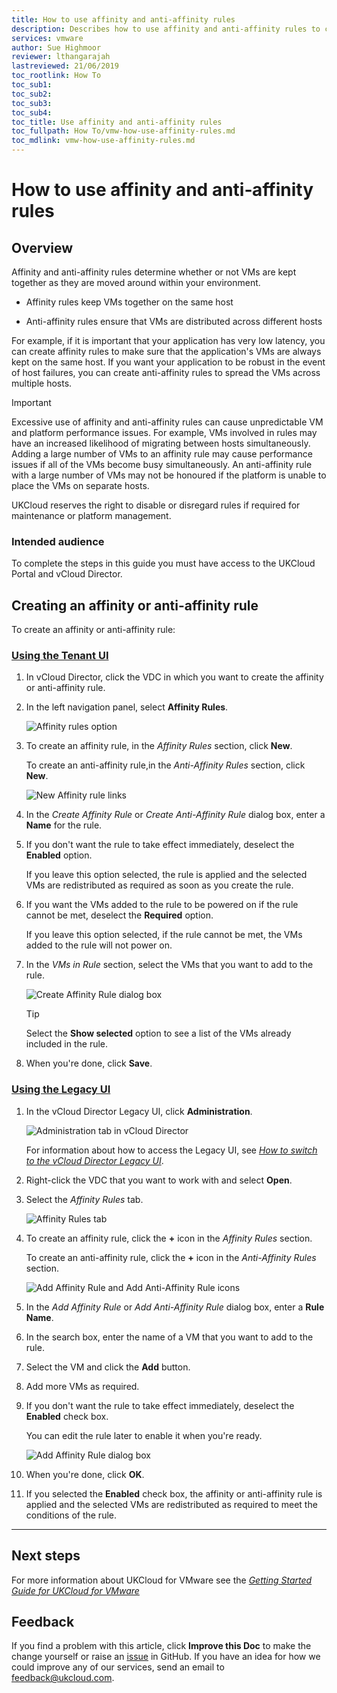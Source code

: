 ```yaml
---
title: How to use affinity and anti-affinity rules
description: Describes how to use affinity and anti-affinity rules to control the movement of VMs around the UKCloud platform
services: vmware
author: Sue Highmoor
reviewer: lthangarajah
lastreviewed: 21/06/2019
toc_rootlink: How To
toc_sub1: 
toc_sub2:
toc_sub3:
toc_sub4:
toc_title: Use affinity and anti-affinity rules
toc_fullpath: How To/vmw-how-use-affinity-rules.md
toc_mdlink: vmw-how-use-affinity-rules.md
---
```


# How to use affinity and anti‑affinity rules

## Overview

Affinity and anti-affinity rules determine whether or not VMs are kept together as they are moved around within your environment.

- Affinity rules keep VMs together on the same host

- Anti-affinity rules ensure that VMs are distributed across different hosts

For example, if it is important that your application has very low latency, you can create affinity rules to make sure that the application's VMs are always kept on the same host. If you want your application to be robust in the event of host failures, you can create anti-affinity rules to spread the VMs across multiple hosts.

> [!IMPORTANT]
> Excessive use of affinity and anti-affinity rules can cause unpredictable VM and platform performance issues. For example, VMs involved in rules may have an increased likelihood of migrating between hosts simultaneously. Adding a large number of VMs to an affinity rule may cause performance issues if all of the VMs become busy simultaneously. An anti-affinity rule with a large number of VMs may not be honoured if the platform is unable to place the VMs on separate hosts.
>
> UKCloud reserves the right to disable or disregard rules if required for maintenance or platform management.

### Intended audience

To complete the steps in this guide you must have access to the UKCloud Portal and vCloud Director.

## Creating an affinity or anti-affinity rule

To create an affinity or anti-affinity rule:

### [Using the Tenant UI](#tab/tabid-1)

1. In vCloud Director, click the VDC in which you want to create the affinity or anti-affinity rule.

2. In the left navigation panel, select **Affinity Rules**.

    ![Affinity rules option](images/vmw-vcd-mnu-affinity.png)

3. To create an affinity rule, in the *Affinity Rules* section, click **New**.

    To create an anti-affinity rule,in the *Anti-Affinity Rules* section, click **New**.

    ![New Affinity rule links](images/vmw-vcd-new-affinity-rule.png)

4. In the *Create Affinity Rule* or *Create Anti-Affinity Rule* dialog box, enter a **Name** for the rule.

5. If you don't want the rule to take effect immediately, deselect the **Enabled** option.

    If you leave this option selected, the rule is applied and the selected VMs are redistributed as required as soon as you create the rule.

6. If you want the VMs added to the rule to be powered on if the rule cannot be met, deselect the **Required** option.

    If you leave this option selected, if the rule cannot be met, the VMs added to the rule will not power on.

7. In the *VMs in Rule* section, select the VMs that you want to add to the rule.

    ![Create Affinity Rule dialog box](images/vmw-vcd-create-affinity-rule.png)

    > [!TIP]
    > Select the **Show selected** option to see a list of the VMs already included in the rule.

8. When you're done, click **Save**.

### [Using the Legacy UI](#tab/tabid-2)

1. In the vCloud Director Legacy UI, click **Administration**.

    ![Administration tab in vCloud Director](images/vmw-vcd-tab-admin.png)

    For information about how to access the Legacy UI, see [*How to switch to the vCloud Director Legacy UI*](vmw-how-switch-web-console.md).

2. Right-click the VDC that you want to work with and select **Open**.

3. Select the *Affinity Rules* tab.

    ![Affinity Rules tab](images/vmw-vcd-tab-affinity.png)

4. To create an affinity rule, click the **+** icon in the *Affinity Rules* section.

    To create an anti-affinity rule, click the **+** icon in the *Anti-Affinity Rules* section.

    ![Add Affinity Rule and Add Anti-Affinity Rule icons](images/vmw-vcd-ico-add-affinity-rule.png)

5. In the *Add Affinity Rule* or *Add Anti-Affinity Rule* dialog box, enter a **Rule Name**.

6. In the search box, enter the name of a VM that you want to add to the rule.

7. Select the VM and click the **Add** button.

8. Add more VMs as required.

9. If you don't want the rule to take effect immediately, deselect the **Enabled** check box.

    You can edit the rule later to enable it when you're ready.

    ![Add Affinity Rule dialog box](images/vmw-vcd-add-affinity-rule.png)

10. When you're done, click **OK**.

11. If you selected the **Enabled** check box, the affinity or anti-affinity rule is applied and the selected VMs are redistributed as required to meet the conditions of the rule.

***

## Next steps

For more information about UKCloud for VMware see the [*Getting Started Guide for UKCloud for VMware*](vmw-gs.md)

## Feedback

If you find a problem with this article, click **Improve this Doc** to make the change yourself or raise an [issue](https://github.com/UKCloud/documentation/issues) in GitHub. If you have an idea for how we could improve any of our services, send an email to <feedback@ukcloud.com>.
